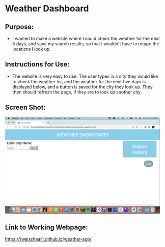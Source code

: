 # Weather Dashboard

## Purpose:
- I wanted to make a website where I could check the weather for the next 5 days, and save my search results, so that I wouldn't have to retype the locations I look up.

## Instructions for Use:
- The website is very easy to use. The user types in a city they would like to check the weather for, and the weather for the next five days is displayed below, and a button is saved for the city they look up. They then should refresh the page, if they are to look up another city.

## Screen Shot:
<img src="weather-dashboard.png">

## Link to Working Webpage:
 https://rweisshaar1.github.io/weather-app/
 
